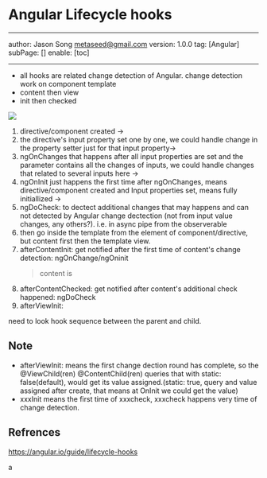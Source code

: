 # Angular Lifecycle hooks
---
author: Jason Song <metaseed@gmail.com>
version: 1.0.0
tag: [Angular]
subPage: []
enable: [toc]

---
* all hooks are related change detection of Angular. change detection work on component template
* content then view
* init then checked

![](https://lh4.googleusercontent.com/jqfQIpB5PJcoOn8n9fMW466u69Fs-kS4pKMzr3nKPmLRj_T730J9MB3kBRfaI9A_T3T5PFYOsjL0lSJkl_NifKbzhOJgkZKU5bQmiZhXwz8Tcu_uT6rsSlA8gFF5hl-YBRybh0RA)
1. directive/component created -> 
1. the directive's input property set one by one, we could handle change in the property setter just for that input property-> 
1. ngOnChanges that happens after all input properties are set and the parameter contains all the changes of inputs, we could handle changes that related to several inputs here ->
1. ngOnInit just happens the first time after ngOnChanges, means directive/component created and Input properties set, means fully initiallized ->
1. ngDoCheck: to dectect additional changes that may happens and can not detected by Angular change dectection (not from input value changes, any others?). i.e. in async pipe from the observerable 
1. then go inside the template from the element of component/directive, but content first then the template view.
1. afterContentInit: get notified after the first time of content's change detection: ngOnChange/ngOninit
   > content is 
1. afterContentChecked: get notified after content's additional check happened: ngDoCheck
1. afterViewInit: 

need to look hook sequence between the parent and child.
## Note
* afterViewInit: means the first change dection round has complete, so the @ViewChild(ren) @ContentChild(ren) queries that with static: false(default), would get its value assigned.(static: true, query and value assigned after create, that means at OnInit we could get the value)
* xxxInit means the first time of xxxcheck, xxxcheck happens very time of change detection.



## Refrences
https://angular.io/guide/lifecycle-hooks



a